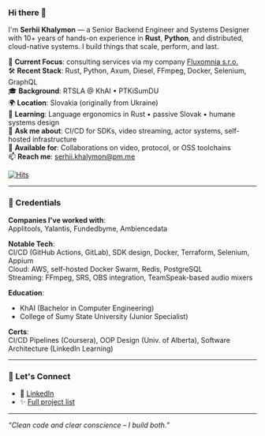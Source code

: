 ### Hi there 👋

I'm **Serhii Khalymon** — a Senior Backend Engineer and Systems Designer with 10+ years of hands-on experience in **Rust**, **Python**, and distributed, cloud-native systems. I build things that scale, perform, and last.

🔭 **Current Focus**: consulting services via my company [Fluxomnia s.r.o.](https://www.linkedin.com/company/fluxomnia-systems)  
🛠 **Recent Stack**: Rust, Python, Axum, Diesel, FFmpeg, Docker, Selenium, GraphQL  
🎓 **Background**: RTSLA @ KhAI • PTKiSumDU  
🌍 **Location**: Slovakia (originally from Ukraine)  
🌱 **Learning**: Language ergonomics in Rust • passive Slovak • humane systems design  
💬 **Ask me about**: CI/CD for SDKs, video streaming, actor systems, self-hosted infrastructure  
🤝 **Available for**: Collaborations on video, protocol, or OSS toolchains  
📫 **Reach me**: [serhii.khalymon@pm.me](mailto:serhii.khalymon@pm.me)  

[![Hits](https://u8views.com/api/v1/github/profiles/1163493/views/day-week-month-total-count.svg)](https://u8views.com/github/eirenik0)

---

### 📜 Credentials

**Companies I've worked with**:  
Applitools, Yalantis, Fundedbyme, Ambiencedata  

**Notable Tech**:  
CI/CD (GitHub Actions, GitLab), SDK design, Docker, Terraform, Selenium, Appium  
Cloud: AWS, self-hosted Docker Swarm, Redis, PostgreSQL  
Streaming: FFmpeg, SRS, OBS integration, TeamSpeak-based audio mixers

**Education**:  
- KhAI (Bachelor in Computer Engineering)  
- College of Sumy State University (Junior Specialist)

**Certs**:  
CI/CD Pipelines (Coursera), OOP Design (Univ. of Alberta), Software Architecture (LinkedIn Learning)

---

### 🙌 Let's Connect

- 💼 [LinkedIn](https://linkedin.com/in/serhii-khalymon)
- ✨ [Full project list](https://github.com/eirenik0?tab=repositories)

---

_“Clean code and clear conscience – I build both.”_

